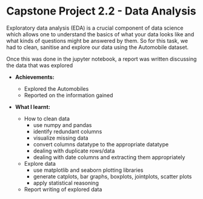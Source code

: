 # Capstone Project 2.2 - Data Analysis
Exploratory data analysis (EDA) is a crucial component of data science which allows one to understand the basics of what your data looks like and what kinds of questions might be answered by them. So for this task, we had to clean, sanitise and explore our data using the Automobile dataset.

Once this was done in the jupyter notebook, a report was written discussing the data that was explored

- **Achievements:**
  - Explored the Automobiles
  - Reported on the information gained

- **What I learnt:**
  - How to clean data
    - use numpy and pandas
    - identify redundant columns
    - visualize missing data
    - convert columns datatype to the appropriate datatype
    - dealing with duplicate rows/data
    - dealing with date columns and extracting them appropriately
  - Explore data
    - use matplotlib and seaborn plotting libraries
    - generate catplots, bar graphs, boxplots, jointplots, scatter plots
    - apply statistical reasoning
  - Report writing of explored data
